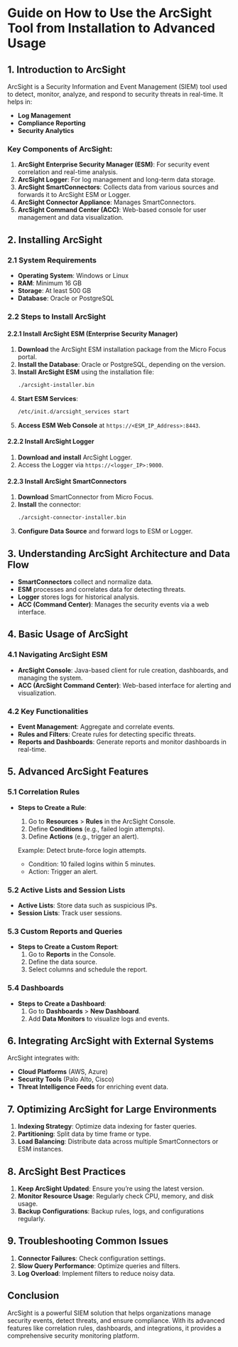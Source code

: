 
# Guide on How to Use the ArcSight Tool from Installation to Advanced Usage

## 1. Introduction to ArcSight
ArcSight is a Security Information and Event Management (SIEM) tool used to detect, monitor, analyze, and respond to security threats in real-time. It helps in:
- **Log Management**
- **Compliance Reporting**
- **Security Analytics**

### Key Components of ArcSight:
1. **ArcSight Enterprise Security Manager (ESM)**: For security event correlation and real-time analysis.
2. **ArcSight Logger**: For log management and long-term data storage.
3. **ArcSight SmartConnectors**: Collects data from various sources and forwards it to ArcSight ESM or Logger.
4. **ArcSight Connector Appliance**: Manages SmartConnectors.
5. **ArcSight Command Center (ACC)**: Web-based console for user management and data visualization.

## 2. Installing ArcSight

### 2.1 System Requirements
- **Operating System**: Windows or Linux
- **RAM**: Minimum 16 GB
- **Storage**: At least 500 GB
- **Database**: Oracle or PostgreSQL

### 2.2 Steps to Install ArcSight

#### 2.2.1 Install ArcSight ESM (Enterprise Security Manager)
1. **Download** the ArcSight ESM installation package from the Micro Focus portal.
2. **Install the Database**: Oracle or PostgreSQL, depending on the version.
3. **Install ArcSight ESM** using the installation file:
   ```bash
   ./arcsight-installer.bin
   ```
4. **Start ESM Services**:
   ```bash
   /etc/init.d/arcsight_services start
   ```
5. **Access ESM Web Console** at `https://<ESM_IP_Address>:8443`.

#### 2.2.2 Install ArcSight Logger
1. **Download and install** ArcSight Logger.
2. Access the Logger via `https://<logger_IP>:9000`.

#### 2.2.3 Install ArcSight SmartConnectors
1. **Download** SmartConnector from Micro Focus.
2. **Install** the connector:
   ```bash
   ./arcsight-connector-installer.bin
   ```
3. **Configure Data Source** and forward logs to ESM or Logger.

## 3. Understanding ArcSight Architecture and Data Flow

- **SmartConnectors** collect and normalize data.
- **ESM** processes and correlates data for detecting threats.
- **Logger** stores logs for historical analysis.
- **ACC (Command Center)**: Manages the security events via a web interface.

## 4. Basic Usage of ArcSight

### 4.1 Navigating ArcSight ESM
- **ArcSight Console**: Java-based client for rule creation, dashboards, and managing the system.
- **ACC (ArcSight Command Center)**: Web-based interface for alerting and visualization.

### 4.2 Key Functionalities
- **Event Management**: Aggregate and correlate events.
- **Rules and Filters**: Create rules for detecting specific threats.
- **Reports and Dashboards**: Generate reports and monitor dashboards in real-time.

## 5. Advanced ArcSight Features

### 5.1 Correlation Rules
- **Steps to Create a Rule**:
   1. Go to **Resources** > **Rules** in the ArcSight Console.
   2. Define **Conditions** (e.g., failed login attempts).
   3. Define **Actions** (e.g., trigger an alert).
   
   Example: Detect brute-force login attempts.
   - Condition: 10 failed logins within 5 minutes.
   - Action: Trigger an alert.

### 5.2 Active Lists and Session Lists
- **Active Lists**: Store data such as suspicious IPs.
- **Session Lists**: Track user sessions.

### 5.3 Custom Reports and Queries
- **Steps to Create a Custom Report**:
   1. Go to **Reports** in the Console.
   2. Define the data source.
   3. Select columns and schedule the report.

### 5.4 Dashboards
- **Steps to Create a Dashboard**:
   1. Go to **Dashboards** > **New Dashboard**.
   2. Add **Data Monitors** to visualize logs and events.

## 6. Integrating ArcSight with External Systems

ArcSight integrates with:
- **Cloud Platforms** (AWS, Azure)
- **Security Tools** (Palo Alto, Cisco)
- **Threat Intelligence Feeds** for enriching event data.

## 7. Optimizing ArcSight for Large Environments

1. **Indexing Strategy**: Optimize data indexing for faster queries.
2. **Partitioning**: Split data by time frame or type.
3. **Load Balancing**: Distribute data across multiple SmartConnectors or ESM instances.

## 8. ArcSight Best Practices
1. **Keep ArcSight Updated**: Ensure you’re using the latest version.
2. **Monitor Resource Usage**: Regularly check CPU, memory, and disk usage.
3. **Backup Configurations**: Backup rules, logs, and configurations regularly.

## 9. Troubleshooting Common Issues
1. **Connector Failures**: Check configuration settings.
2. **Slow Query Performance**: Optimize queries and filters.
3. **Log Overload**: Implement filters to reduce noisy data.

## Conclusion
ArcSight is a powerful SIEM solution that helps organizations manage security events, detect threats, and ensure compliance. With its advanced features like correlation rules, dashboards, and integrations, it provides a comprehensive security monitoring platform.
